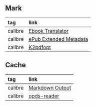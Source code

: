 ## Mark

|tag|link|
|:-|:-|
|calibre|[Ebook Translator](https://github.com/bookfere/Ebook-Translator-Calibre-Plugin)|
|calibre|[ePub Extended Metadata](https://github.com/un-pogaz/ePub-Extended-Metadata)|
|calibre|[K2pdfopt](https://www.mobileread.com/forums/showthread.php?t=358911)|

## Cache

|tag|link|
|:-|:-|
|calibre|[Markdown Output](https://www.mobileread.com/forums/showthread.php?p=3978884)|
|calibre|[opds-reader](https://github.com/steinarb/opds-reader)|